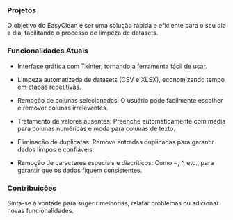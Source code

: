 ### Projetos

O objetivo do EasyClean é ser uma solução rápida e eficiente para o seu dia a dia, facilitando o processo de limpeza de datasets.

### Funcionalidades Atuais

- Interface gráfica com Tkinter, tornando a ferramenta fácil de usar.

- Limpeza automatizada de datasets (CSV e XLSX), economizando tempo em etapas repetitivas.

- Remoção de colunas selecionadas: O usuário pode facilmente escolher e remover colunas irrelevantes.

- Tratamento de valores ausentes: Preenche automaticamente com média para colunas numéricas e moda para colunas de texto.

- Eliminação de duplicatas: Remove entradas duplicadas para garantir dados limpos e confiáveis.

- Remoção de caracteres especiais e diacríticos: Como ~, ^, etc., para garantir que os dados fiquem consistentes.

### Contribuições

Sinta-se à vontade para sugerir melhorias, relatar problemas ou adicionar novas funcionalidades.